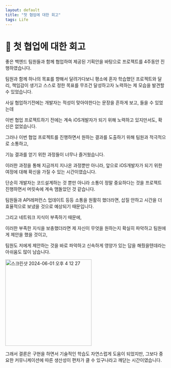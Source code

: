 ```yaml
---
layout: default
title: "첫 협업에 대한 회고"
tags: Life
---
```


# 🤔 첫 협업에 대한 회고

좋은 백엔드 팀원들과 함께 협업하여 제공된 기획안을 바탕으로 프로젝트를 4주동안 진행하였습니다.

팀원과 함께 하나의 목표를 향해서 달려가다보니 평소에 혼자 학습했던 프로젝트와 달리, 책임감이 생기고 스스로 정한 목표를 무조건 달성하고자 노력하는 제 모습을 발견할 수 있었습니다. 

사실 협업하기전에는 개발자는 적성이 맞아야한다는 문장을 흔하게 보고, 들을 수 있었는데 

이번 협업 프로젝트하기 전에는 계속 iOS개발자가 되기 위해 노력하고 있지만서도, 확신은 없었습니다. 

그러나 이번 협업 프로젝트를 진행하면서 원하는 결과를 도출하기 위해 팀원과 적극적으로 소통하고,

기능 결과를 얻기 위한 과정들이 너무나 즐거웠습니다.

이러한 과정을 통해 지금까지 지나온 과정뿐만 아니라,  앞으로 iOS개발자가 되기 위한 여정에 대해 확신을 가질 수 있는 시간이였습니다.

단순히 개발자는 코드설계하는 것 뿐만 아니라 소통이 정말 중요하다는 것을 프로젝트 진행하면서 머릿속에 계속 맴돌았던 것 같습니다.

팀원들과  API레퍼런스 업데이트 등등 소통을 원활히 했더라면, 삽질 안하고 시간을 더 효율적으로 보냈을 것으로 예상되기 때문입니다.

그리고 네트워크 지식이 부족하기 때문에, 

이러한 부족한 지식을 보충했더라면 제 자신이 무엇을 원하는지 확실히 파악하고 팀원에게 제안을 했을 것이고,

팀원도 저에게 제안하는 것을 바로 파악하고 신속하게 영양가 있는 답을 해줬을텐데라는 아쉬움도 많이 남습니다.

<img width="270" alt="스크린샷 2024-06-01 오후 4 12 27" src="https://github.com/codesquad-masters2024-team01/issue-tracker/assets/104732020/6a93d9e9-3175-43f1-9ad0-a8f3c02cc3a8">

그래서 결론은 구현을 하면서 기술적인 학습도 자연스럽게 도움이 되었지만, 그보다 중요한 커뮤니케이션에 따른 생산성이 편차가 클 수 있구나라고 깨닫는 시간이였습니다.
